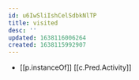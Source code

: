 ```yaml
---
id: u6IwSliIshCelSdbkNlTP
title: visited
desc: ''
updated: 1638116006264
created: 1638115992907
---
```




- [[p.instanceOf]] [[c.Pred.Activity]]
